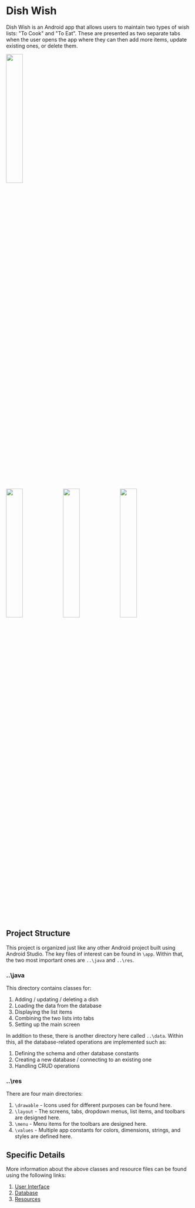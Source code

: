 # Dish Wish

Dish Wish is an Android app that allows users to maintain two types of wish lists: "To Cook" and "To Eat". These are presented as two separate tabs when the user opens the app where they can then add more items, update existing ones, or delete them.

<a href="https://play.google.com/store/apps/details?id=com.dishwish"><img src="https://i.imgur.com/ggoeysc.png" width="30%"></a>

<img src="https://i.imgur.com/9V8dv3G.png" width="30%"/> <img src="https://i.imgur.com/N5eAXxz.png" width="30%"/> <img src="https://i.imgur.com/AOlcQRa.png" width="30%"/>

## Project Structure

This project is organized just like any other Android project built using Android Studio. The key files of interest can be found in `\app`. Within that, the two most important ones are `..\java` and `..\res`.

### ..\java

This directory contains classes for:

1. Adding / updating / deleting a dish
2. Loading the data from the database
3. Displaying the list items
4. Combining the two lists into tabs
5. Setting up the main screen

In addition to these, there is another directory here called `..\data`. Within this, all the database-related operations are implemented such as:

1. Defining the schema and other database constants
2. Creating a new database / connecting to an existing one
3. Handling CRUD operations

### ..\res

There are four main directories:

1. `\drawable` - Icons used for different purposes can be found here.
2. `\layout` - The screens, tabs, dropdown menus, list items, and toolbars are designed here.
3. `\menu` - Menu items for the toolbars are designed here.
4. `\values` - Multiple app constants for colors, dimensions, strings, and styles are defined here.

## Specific Details

More information about the above classes and resource files can be found using the following links:

1. [User Interface](https://github.com/hmshreyas7/dish-wish/tree/master/app/src/main/java/com/dishwish)
2. [Database](https://github.com/hmshreyas7/dish-wish/tree/master/app/src/main/java/com/dishwish/data)
3. [Resources](https://github.com/hmshreyas7/dish-wish/tree/master/app/src/main/res)
